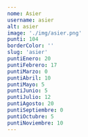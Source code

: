```yaml
---
nome: Asier
username: asier
alt: asier
image: './img/asier.png'
punti: 104
borderColor: ''
slug: 'asier'
puntiEnero: 20
puntiFebrero: 17
puntiMarzo: 0
puntiAbril: 10
puntiMayo: 5
puntiJunio: 5
puntiJulio: 12
puntiAgosto: 20
puntiSeptiembre: 0
puntiOctubre: 5
puntiNoviembre: 10
---
```

